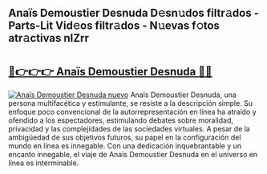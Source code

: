 ## Anaïs Demoustier Desnuda D𝚎sn𝚞dos filtr𝚊dos - Parts-Lit Vid𝚎os filtr𝚊dos - N𝚞evas f𝚘tos atr𝚊ctivas nIZrr

# <h2><a href="http://mbaypa.tromn.icu/?c=Ana%c3%afs+Demoustier+Desnuda">🔗👉👉👉 Anaïs Demoustier Desnuda 🔗🔗</a></h2>

[![Anaïs Demoustier Desnuda nuevo](https://i.imgur.com/pEAQMta.gif)](http://mbaypa.tromn.icu/?c=Ana%c3%afs+Demoustier+Desnuda)
Anaïs Demoustier Desnuda, una persona multifacética y estimulante, se resiste a la descripción simple. Su enfoque poco convencional de la autorrepresentación en línea ha atraído y ofendido a los espectadores, estimulando debates sobre moralidad, privacidad y las complejidades de las sociedades virtuales. A pesar de la ambigüedad de sus objetivos futuros, su papel en la configuración del mundo en línea es innegable. Con una dedicación inquebrantable y un encanto innegable, el viaje de Anaïs Demoustier Desnuda en el universo en línea es interminable.

